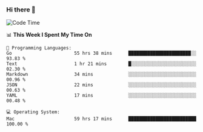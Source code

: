 ### Hi there 👋

<!--
**CrazyCollin/crazycollin** is a ✨ _special_ ✨ repository because its `README.md` (this file) appears on your GitHub profile.

Here are some ideas to get you started:

- 🔭 I’m currently working on ...
- 🌱 I’m currently learning ...
- 👯 I’m looking to collaborate on ...
- 🤔 I’m looking for help with ...
- 💬 Ask me about ...
- 📫 How to reach me: ...
- 😄 Pronouns: ...
- ⚡ Fun fact: ...
-->

<!--START_SECTION:waka-->
![Code Time](http://img.shields.io/badge/Code%20Time-5%2C012%20hrs%2022%20mins-blue)

📊 **This Week I Spent My Time On** 

```text
💬 Programming Languages: 
Go                       55 hrs 38 mins      ███████████████████████░░   93.83 % 
Text                     1 hr 21 mins        █░░░░░░░░░░░░░░░░░░░░░░░░   02.30 % 
Markdown                 34 mins             ░░░░░░░░░░░░░░░░░░░░░░░░░   00.96 % 
JSON                     22 mins             ░░░░░░░░░░░░░░░░░░░░░░░░░   00.63 % 
YAML                     17 mins             ░░░░░░░░░░░░░░░░░░░░░░░░░   00.48 % 

💻 Operating System: 
Mac                      59 hrs 17 mins      █████████████████████████   100.00 % 
```


<!--END_SECTION:waka-->
